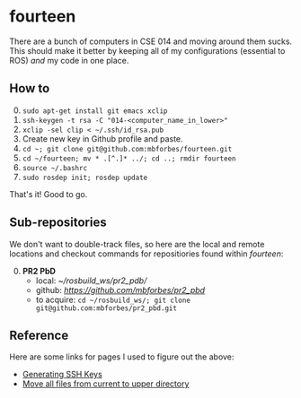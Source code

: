 # fourteen
There are a bunch of computers in CSE 014 and moving around them sucks. This should make it better by keeping all of my configurations (essential to ROS) *and* my code in one place.

## How to
0. `sudo apt-get install git emacs xclip`
0. `ssh-keygen -t rsa -C "014-<computer_name_in_lower>"`
0. `xclip -sel clip < ~/.ssh/id_rsa.pub`
0. Create new key in Github profile and paste.
0. `cd ~; git clone git@github.com:mbforbes/fourteen.git`
0. `cd ~/fourteen; mv * .[^.]* ../; cd ..; rmdir fourteen`
0. `source ~/.bashrc`
0. `sudo rosdep init; rosdep update`

That's it! Good to go.

## Sub-repositories
We don't want to double-track files, so here are the local and remote locations  and checkout commands for repositiories found within *fourteen*:

0. **PR2 PbD**
   - local: *~/rosbuild_ws/pr2_pdb/*
   - github: *https://github.com/mbforbes/pr2_pbd*
   - to acquire: `cd ~/rosbuild_ws/; git clone git@github.com:mbforbes/pr2_pbd.git`

## Reference
Here are some links for pages I used to figure out the above:

- [Generating SSH Keys](http://help.github.com/articles/generating-ssh-keys#platform-linux)
- [Move all files from current to upper directory](http://superuser.com/questions/62141/linux-how-to-move-all-files-from-current-directory-to-upper-directory)